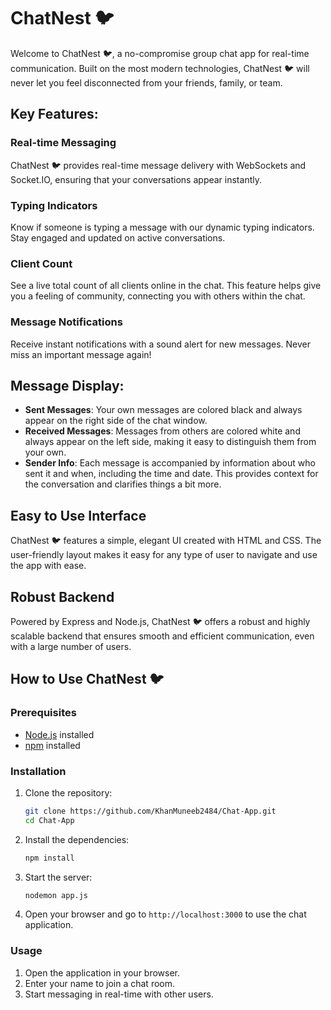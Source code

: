 # ChatNest 🐦

Welcome to ChatNest 🐦, a no-compromise group chat app for real-time communication. Built on the most modern technologies, ChatNest 🐦 will never let you feel disconnected from your friends, family, or team. 

## Key Features:

### Real-time Messaging
ChatNest 🐦 provides real-time message delivery with WebSockets and Socket.IO, ensuring that your conversations appear instantly.

### Typing Indicators
Know if someone is typing a message with our dynamic typing indicators. Stay engaged and updated on active conversations.

### Client Count
See a live total count of all clients online in the chat. This feature helps give you a feeling of community, connecting you with others within the chat.

### Message Notifications
Receive instant notifications with a sound alert for new messages. Never miss an important message again!

## Message Display:

- **Sent Messages**: Your own messages are colored black and always appear on the right side of the chat window.
- **Received Messages**: Messages from others are colored white and always appear on the left side, making it easy to distinguish them from your own.
- **Sender Info**: Each message is accompanied by information about who sent it and when, including the time and date. This provides context for the conversation and clarifies things a bit more.

## Easy to Use Interface

ChatNest 🐦 features a simple, elegant UI created with HTML and CSS. The user-friendly layout makes it easy for any type of user to navigate and use the app with ease.

## Robust Backend

Powered by Express and Node.js, ChatNest 🐦 offers a robust and highly scalable backend that ensures smooth and efficient communication, even with a large number of users.

## How to Use ChatNest 🐦

### Prerequisites

- [Node.js](https://nodejs.org/) installed
- [npm](https://www.npmjs.com/get-npm) installed

### Installation

1. Clone the repository:
    ```bash
    git clone https://github.com/KhanMuneeb2484/Chat-App.git
    cd Chat-App
    ```

2. Install the dependencies:
    ```bash
    npm install
    ```
3. Start the server:
    ```bash
    nodemon app.js
    ```

4. Open your browser and go to `http://localhost:3000` to use the chat application.

### Usage

1. Open the application in your browser.
2. Enter your name to join a chat room.
3. Start messaging in real-time with other users.

